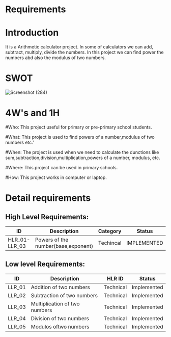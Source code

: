# Requirements
# Introduction
It is a Arithmetic calculator project. In  some of calculators we can add, subtract, multiply, divide the numbers. In this project we can find power the numbers abd also the modulus of two numbers.
# SWOT
![Screenshot (284)](https://user-images.githubusercontent.com/89648059/132294884-5de188d3-a880-4720-99fa-60a93c489669.png)
# 4W's and 1H

#Who: This project useful for primary or pre-primary school  students.

#What: This project  is used to  find powers of a number,modulus of two numbers etc.'

#When: The project is used when we need to calculate the dunctions like sum,subtraction,division,multiplication,powers of a number, modulus, etc.

#Where: This project can be used in primary schools.

#How: This project works in computer or laptop.

# Detail requirements
## High Level Requirements: 
| ID | Description | Category | Status | 
| ----- | ----- | ------- | ---------|
| HLR_01-LLR_03 |Powers of the number(base,exponent) | Techincal |  IMPLEMENTED  |

##  Low level Requirements:
 
| ID | Description | HLR ID | Status |
| ------ | --------- | ------ | ----- |
|LLR_01 |Addition of two numbers|Technical | Implemented| 
|LLR_02 |Subtraction of two numbers|Technical | Implemented|  
|LLR_03 |Multiplication of two numbers|Technical | Implemented|  
|LLR_04 |Division of two numbers|Technical | Implemented|  
|LLR_05 |Modulos oftwo numbers|Technical | Implemented|


